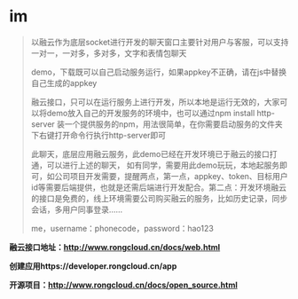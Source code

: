 #                                     im

> 以融云作为底层socket进行开发的聊天窗口主要针对用户与客服，可以支持一对一，一对多，多对多，文字和表情包聊天
>
> demo，下载既可以自己启动服务运行，如果appkey不正确，请在js中替换自己生成的appkey
>
> 融云接口，只可以在运行服务上进行开发，所以本地是运行无效的，大家可以将demo放入自己的开发服务的环境中，也可以通过npm install http-server 装一个提供服务的npm，用法很简单，在你需要启动服务的文件夹下右键打开命令行执行http-server即可
>
> 此聊天，底层应用融云服务，此demo已经在开发环境已于融云的接口打通，可以进行上述的聊天， 如有同学，需要用此demo玩玩，本地起服务即可，如公司项目开发需要，提醒两点，第一点，appkey、token、目标用户id等需要后端提供，也就是还需后端进行开发配合。第二点：开发环境融云的接口是免费的，线上环境需要公司购买融云的服务，比如历史记录，同步会话，多用户同事登录……
>
> me，username：phonecode，password：hao123



**融云接口地址：http://www.rongcloud.cn/docs/web.html**

**创建应用https://developer.rongcloud.cn/app**

**开源项目：http://www.rongcloud.cn/docs/open_source.html**









